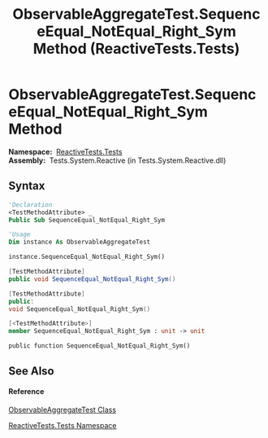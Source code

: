 ﻿---
title: ObservableAggregateTest.SequenceEqual_NotEqual_Right_Sym Method  (ReactiveTests.Tests)
TOCTitle: SequenceEqual_NotEqual_Right_Sym Method
ms:assetid: M:ReactiveTests.Tests.ObservableAggregateTest.SequenceEqual_NotEqual_Right_Sym
ms:mtpsurl: https://msdn.microsoft.com/en-us/library/reactivetests.tests.observableaggregatetest.sequenceequal_notequal_right_sym(v=VS.103)
ms:contentKeyID: 36620999
ms.date: 06/28/2011
mtps_version: v=VS.103
f1_keywords:
- ReactiveTests.Tests.ObservableAggregateTest.SequenceEqual_NotEqual_Right_Sym
dev_langs:
- CSharp
- JScript
- VB
- FSharp
- c++
---

# ObservableAggregateTest.SequenceEqual\_NotEqual\_Right\_Sym Method

**Namespace:**  [ReactiveTests.Tests](hh289046\(v=vs.103\).md)  
**Assembly:**  Tests.System.Reactive (in Tests.System.Reactive.dll)

## Syntax

``` vb
'Declaration
<TestMethodAttribute> _
Public Sub SequenceEqual_NotEqual_Right_Sym
```

``` vb
'Usage
Dim instance As ObservableAggregateTest

instance.SequenceEqual_NotEqual_Right_Sym()
```

``` csharp
[TestMethodAttribute]
public void SequenceEqual_NotEqual_Right_Sym()
```

``` c++
[TestMethodAttribute]
public:
void SequenceEqual_NotEqual_Right_Sym()
```

``` fsharp
[<TestMethodAttribute>]
member SequenceEqual_NotEqual_Right_Sym : unit -> unit 
```

``` jscript
public function SequenceEqual_NotEqual_Right_Sym()
```

## See Also

#### Reference

[ObservableAggregateTest Class](hh314823\(v=vs.103\).md)

[ReactiveTests.Tests Namespace](hh289046\(v=vs.103\).md)

